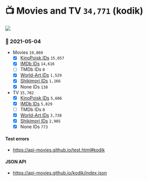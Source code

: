 # :tv: Movies and TV `34,771` (kodik)

<a href="https://API-Movies.github.io"><img src="https://API-Movies.github.io/banner.png?cache"></a>

### :date: 2021-05-04
- Movies `19,069`
  - [x] <a href="https://API-Movies.github.io/kodik/movie_kinopoisk_ids.json">KinoPoisk IDs</a> `15,057`
  - [x] <a href="https://API-Movies.github.io/kodik/movie_imdb_ids.json">IMDb IDs</a> `14,616`
  - [ ] TMDb IDs `0`
  - [x] <a href="https://API-Movies.github.io/kodik/movie_world_art_ids.json">World-Art IDs</a> `1,529`
  - [x] <a href="https://API-Movies.github.io/kodik/movie_shikimori_ids.json">Shikimori IDs</a> `1,166`
  - [x] None IDs `138`
- TV `15,702`
  - [x] <a href="https://API-Movies.github.io/kodik/tv_kinopoisk_ids.json">KinoPoisk IDs</a> `5,606`
  - [x] <a href="https://API-Movies.github.io/kodik/tv_imdb_ids.json">IMDb IDs</a> `5,829`
  - [ ] TMDb IDs `0`
  - [x] <a href="https://API-Movies.github.io/kodik/tv_world_art_ids.json">World-Art IDs</a> `3,738`
  - [x] <a href="https://API-Movies.github.io/kodik/tv_shikimori_ids.json">Shikimori IDs</a> `2,985`
  - [x] None IDs `773`
#### Test errors
- <a href='https://api-movies.github.io/test.html#kodik'>https://api-movies.github.io/test.html#kodik</a>
#### JSON API
- <a href='https://api-movies.github.io/kodik/index.json'>https://api-movies.github.io/kodik/index.json</a>
